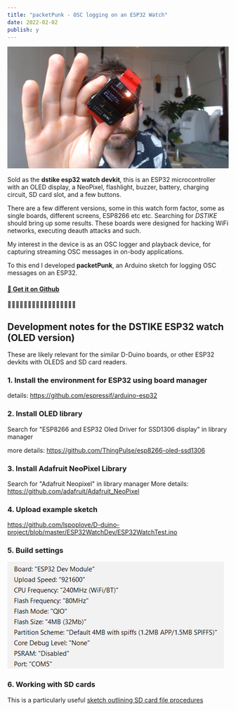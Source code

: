 ```yaml
---
title: "packetPunk - OSC logging on an ESP32 Watch"
date: 2022-02-02
publish: y
---
```


![](../files/packetpunk.png)

Sold as the **dstike esp32 watch devkit**, this is an ESP32 microcontroller with an OLED display, a NeoPixel, flashlight, buzzer, battery, charging circuit, SD card slot, and a few buttons.

There are a few different versions, some in this watch form factor, some as single boards, different screens, ESP8266 etc etc.   Searching for *DSTIKE* should bring up some results.  These boards were designed for hacking WiFi networks, executing deauth attacks and such.

My interest in the device is  as an OSC logger and playback device, for capturing streaming OSC messages in on-body applications.

To this end I developed **packetPunk**, an Arduino sketch for logging OSC messages on an ESP32.  
#### **[💾 Get it on Github](https://github.com/zealtv/packetPunk)**



🔺🔷🔻🔷🔺🔷🔻🔷🔺🔷🔻🔷🔺🔷🔻🔷🔺

## Development notes for the DSTIKE ESP32  watch (OLED version)

These are likely relevant for the similar D-Duino boards, or other ESP32 devkits with OLEDS and SD card readers.


### 1. Install the environment for ESP32 using board manager
details: https://github.com/espressif/arduino-esp32
 

### 2. Install OLED library
Search for "ESP8266 and ESP32 Oled Driver for SSD1306 display" in library manager

more details: https://github.com/ThingPulse/esp8266-oled-ssd1306

### 3. Install Adafruit NeoPixel Library
Search for "Adafruit Neopixel" in library manager
More details: https://github.com/adafruit/Adafruit_NeoPixel
 
### 4. Upload example sketch 

https://github.com/lspoplove/D-duino-project/blob/master/ESP32WatchDev/ESP32WatchTest.ino

### 5. Build settings
![](../files/packetpunk-build-settings.png)

### 6. Working with SD cards
This is a particularly useful [sketch outlining SD card file procedures](https://github.com/espressif/arduino-esp32/blob/master/libraries/SD_MMC/examples/SDMMC_Test/SDMMC_Test.ino) 